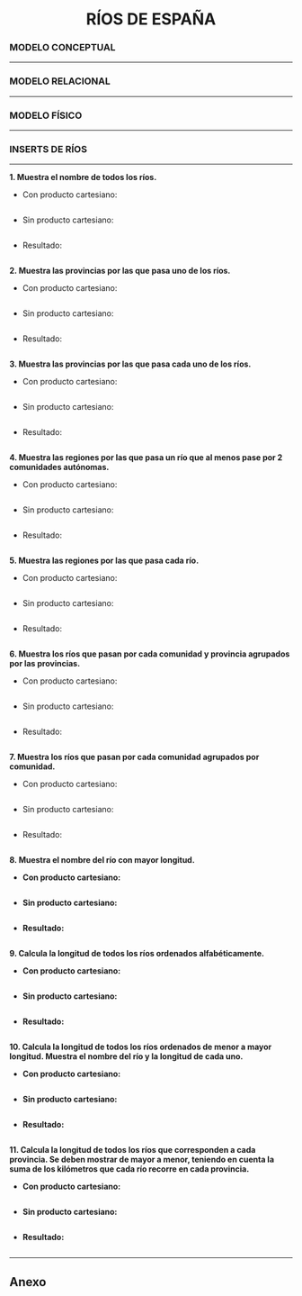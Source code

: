 <!-- style -->
  <style>
    /* título */
      h1{
        text-align: center;
        font-weight: bold;
      }

    /* subtítulos */
      h3{
        font-weight: bold;
      }
  </style>

<!---------------------------------------------------->

<!-- title -->
  <h1>RÍOS DE ESPAÑA</h1>

<!-- modelo conceptual -->
  <h3>MODELO CONCEPTUAL</h3>



  <hr>

<!------------------------------------------->

<!-- modelo relacional -->
  <h3>MODELO RELACIONAL</h3>



  <hr>

<!------------------------------------------->

<!-- modelo físico -->
  <h3>MODELO FÍSICO</h3>



  <hr>

<!------------------------------------------->

<!-- inserts de ríos -->
  <h3>INSERTS DE RÍOS</h3>



  <hr>

<!------------------------------------------->

<!-- ejercicios -->
  <!-- ej1 -->
  <p><b>1. Muestra el nombre de todos los ríos.</b></p>

  - Con producto cartesiano:

  ```sql

  ```

  - Sin producto cartesiano:

  ```sql

  ```

  - Resultado:

  <img src="">



  <!-- ej2 -->
  <p><b>2. Muestra las provincias por las que pasa uno de los ríos.</b></p>

  - Con producto cartesiano:

  ```sql

  ```

  - Sin producto cartesiano:

  ```sql

  ```

  - Resultado:

  <img src="">



  <!-- ej3 -->
  <p><b>3. Muestra las provincias por las que pasa cada uno de los ríos.</b></p>

  - Con producto cartesiano:

  ```sql

  ```

  - Sin producto cartesiano:

  ```sql

  ```

  - Resultado:

  <img src="">



  <!-- ej4 -->
  <p><b>4. Muestra las regiones por las que pasa un río que al menos pase por 2 comunidades autónomas.</b></p>

  - Con producto cartesiano:

  ```sql

  ```

  - Sin producto cartesiano:

  ```sql

  ```

  - Resultado:

  <img src="">



  <!-- ej5 -->
  <p><b>5. Muestra las regiones por las que pasa cada río.</b></p>

  - Con producto cartesiano:

  ```sql

  ```

  - Sin producto cartesiano:

  ```sql

  ```

  - Resultado:

  <img src="">



  <!-- ej6 -->
  <p><b>6. Muestra los ríos que pasan por cada comunidad y provincia agrupados por las provincias.</b></p>

  - Con producto cartesiano:

  ```sql

  ```

  - Sin producto cartesiano:

  ```sql

  ```

  - Resultado:

  <img src="">



  <!-- ej7 -->
  <p><b>7. Muestra los ríos que pasan por cada comunidad agrupados por comunidad.</b></p>

  - Con producto cartesiano:

  ```sql

  ```

  - Sin producto cartesiano:

  ```sql

  ```

  - Resultado:

  <img src="">



  <!-- ej8 -->
  <p><b>8. Muestra el nombre del río con mayor longitud.<b></p>

  - Con producto cartesiano:

  ```sql

  ```

  - Sin producto cartesiano:

  ```sql

  ```

  - Resultado:

  <img src="">



  <!-- ej9 -->
  <p><b>9. Calcula la longitud de todos los ríos ordenados alfabéticamente.</b></p>

  - Con producto cartesiano:

  ```sql

  ```

  - Sin producto cartesiano:

  ```sql

  ```

  - Resultado:

  <img src="">



  <!-- ej10 -->
  <p><b>10. Calcula la longitud de todos los ríos ordenados de menor a mayor longitud. Muestra el nombre del río y la longitud de cada uno.</b></p>

  - Con producto cartesiano:

  ```sql

  ```

  - Sin producto cartesiano:

  ```sql

  ```

  - Resultado:

  <img src="">



  <!-- ej11 -->
  <p><b>11. Calcula la longitud de todos los ríos que corresponden a cada provincia. Se deben mostrar de mayor a menor, teniendo en cuenta la suma de los kilómetros que cada río recorre en cada provincia.</b></p>

  - Con producto cartesiano:

  ```sql

  ```

  - Sin producto cartesiano:

  ```sql

  ```

  - Resultado:

  <img src="">

  <hr>

<!---------------------------------------------------->

<h2><b>Anexo</b></h2>

```sql

```